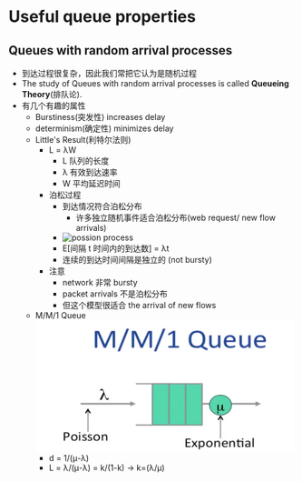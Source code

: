 # Useful queue properties

## Queues with random arrival processes
- 到达过程很复杂，因此我们常把它认为是随机过程
- The study of Queues with random arrival processes is called **Queueing Theory**(排队论).
- 有几个有趣的属性
  - Burstiness(突发性) increases delay
  - determinism(确定性) minimizes delay
  - Little's Result(利特尔法则)
    - L = λW
      - L 队列的长度
      - λ 有效到达速率
      - W 平均延迟时间
    - 泊松过程
      - 到达情况符合泊松分布
        - 许多独立随机事件适合泊松分布(web request/ new flow arrivals)
      - ![possion process](https://bkimg.cdn.bcebos.com/formula/e3bcdc6d7c236567f285a80b12f1c7dc.svg)
      - E[间隔 t 时间内的到达数] = λt
      - 连续的到达时间间隔是独立的 (not bursty)
    - 注意
      - network 非常 bursty
      - packet arrivals 不是泊松分布
      - 但这个模型很适合 the arrival of new flows
  - M/M/1 Queue
  ![M M 1](imgs/MM1.png)
    - d = 1/(μ-λ)
    - L = λ/(μ-λ) = k/(1-k) -> k=(λ/μ)